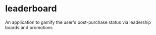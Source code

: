 # leaderboard
An application to gamify the user's post-purchase status via leadership boards and promotions
